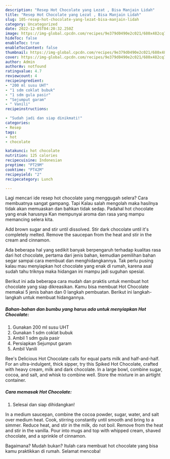 ```yaml
---
description: "Resep Hot Chocolate yang Lezat , Bisa Manjain Lidah"
title: "Resep Hot Chocolate yang Lezat , Bisa Manjain Lidah"
slug: 105-resep-hot-chocolate-yang-lezat-bisa-manjain-lidah
category: Uncategorized
date: 2022-12-05T04:20:32.250Z
image: https://img-global.cpcdn.com/recipes/9e379d0490e2c021/680x482cq70/hot-chocolate-foto-resep-utama.jpg
hideToc: false
enableToc: true
enableTocContent: false
thumbnail: https://img-global.cpcdn.com/recipes/9e379d0490e2c021/680x482cq70/hot-chocolate-foto-resep-utama.jpg
cover: https://img-global.cpcdn.com/recipes/9e379d0490e2c021/680x482cq70/hot-chocolate-foto-resep-utama.jpg
author: Admin
authorAv: notfound
ratingvalue: 4.7
reviewcount: 4
recipeingredient:
- "200 ml susu UHT"
- "1 sdm coklat bubuk"
- "1 sdm gula pasir"
- "Sejumput garam"
- " Vanili"
recipeinstructions:

- "Sudah jadi dan siap dinikmati!"
categories:
- Resep
tags:
- hot
- chocolate

katakunci: hot chocolate 
nutrition: 125 calories
recipecuisine: Indonesian
preptime: "PT29M"
cooktime: "PT42M"
recipeyield: "2"
recipecategory: Lunch

---
```



Lagi mencari ide resep hot chocolate yang menggugah selera? Cara membuatnya sangat gampang. Tapi Kalau salah mengolah maka hasilnya tidak akan memuaskan dan bahkan tidak sedap. Padahal hot chocolate yang enak harusnya Kan mempunyai aroma dan rasa yang mampu memancing selera kita.


Add brown sugar and stir until dissolved. Stir dark chocolate until it&#39;s completely melted. Remove the saucepan from the heat and stir in the cream and cinnamon.

Ada beberapa hal yang sedikit banyak berpengaruh terhadap kualitas rasa dari hot chocolate, pertama dari jenis bahan, kemudian pemilihan bahan segar sampai cara membuat dan menghidangkannya. Tak perlu pusing kalau mau menyiapkan hot chocolate yang enak di rumah, karena asal sudah tahu triknya maka hidangan ini mampu jadi suguhan spesial.


Berikut ini ada beberapa cara mudah dan praktis untuk membuat hot chocolate yang siap dikreasikan. Kamu bisa membuat Hot Chocolate memakai 5 jenis bahan dan 0 langkah pembuatan. Berikut ini langkah-langkah untuk membuat hidangannya.

<!--inarticleads1-->

##### Bahan-bahan dan bumbu yang harus ada untuk menyiapkan Hot Chocolate:

1. Gunakan 200 ml susu UHT
1. Gunakan 1 sdm coklat bubuk
1. Ambil 1 sdm gula pasir
1. Persiapkan Sejumput garam
1. Ambil  Vanili


Ree&#39;s Delicious Hot Chocolate calls for equal parts milk and half-and-half. For an ultra-indulgent, thick sipper, try this Spiked Hot Chocolate, crafted with heavy cream, milk and dark chocolate. In a large bowl, combine sugar, cocoa, and salt, and whisk to combine well. Store the mixture in an airtight container. 

<!--inarticleads2-->

##### Cara memasak Hot Chocolate:


1. Selesai dan siap dihidangkan!

In a medium saucepan, combine the cocoa powder, sugar, water, and salt over medium heat. Cook, stirring constantly until smooth and bring to a simmer. Reduce heat, and stir in the milk, do not boil. Remove from the heat and stir in the vanilla. Pour into mugs and top with whipped cream, shaved chocolate, and a sprinkle of cinnamon. 

Bagaimana? Mudah bukan? Itulah cara membuat hot chocolate yang bisa kamu praktikkan di rumah. Selamat mencoba!
